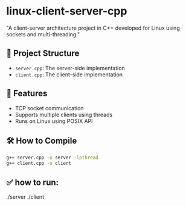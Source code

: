 # linux-client-server-cpp
"A client-server architecture project in C++ developed for Linux using sockets and multi-threading."
## 📂 Project Structure
- `server.cpp`: The server-side implementation
- `client.cpp`: The client-side implementation

## 🧪 Features
- TCP socket communication
- Supports multiple clients using threads
- Runs on Linux using POSIX API

## 🛠️ How to Compile

```bash
g++ server.cpp -o server -lpthread
g++ client.cpp -o client
```
## :white_check_mark: how to run:
./server
./client
